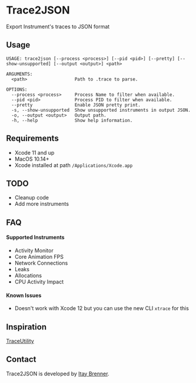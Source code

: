 # Trace2JSON
Export Instrument's traces to JSON format

## Usage
```
USAGE: trace2json [--process <process>] [--pid <pid>] [--pretty] [--show-unsupported] [--output <output>] <path>

ARGUMENTS:
  <path>                  Path to .trace to parse. 

OPTIONS:
  --process <process>     Process Name to filter when available. 
  --pid <pid>             Process PID to filter when available. 
  --pretty                Enable JSON pretty print. 
  -s, --show-unsupported  Show unsupported instruments in output JSON. 
  -o, --output <output>   Output path. 
  -h, --help              Show help information.
```

## Requirements

- Xcode 11 and up
- MacOS 10.14+
- Xcode installed at path `/Applications/Xcode.app`

## TODO

- Cleanup code
- Add more instruments

## FAQ

#### Supported Instruments

- Activity Monitor
- Core Animation FPS
- Network Connections
- Leaks
- Allocations
- CPU Activity Impact

#### Known Issues

- Doesn't work with Xcode 12 but you can use the new CLI `xtrace` for this

## Inspiration
[TraceUtility](https://github.com/Qusic/TraceUtility)

## Contact
Trace2JSON is developed by [Itay Brenner](https://www.twitter.com/itaybre).
